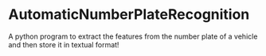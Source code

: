 # AutomaticNumberPlateRecognition

A python program to extract the features from the number plate of a vehicle and then store it in textual format!
